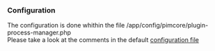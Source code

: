 ### Configuration
The configuration is done whithin the file /app/config/pimcore/plugin-process-manager.php  
Please take a look at the comments in the default [configuration file](../src/Elements/Bundle/ProcessManagerBundle/install/plugin-process-manager.php)
